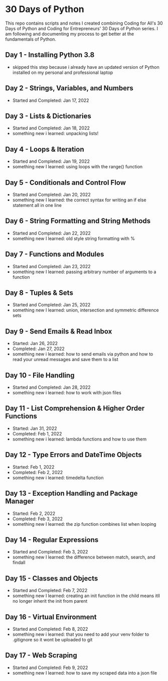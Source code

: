 # 30 Days of Python
This repo contains scripts and notes I created combining Coding for All's 30 Days of Python and Coding for Entrepreneurs' 30 Days of Python series. I am following and documenting my process to get better at the fundamentals of Python.

## Day 1 - Installing Python 3.8
- skipped this step because i already have an updated version of Python installed on my personal and professional laptop

## Day 2 - Strings, Variables, and Numbers
- Started and Completed:  Jan 17, 2022

## Day 3 - Lists & Dictionaries
- Started and Completed: Jan 18, 2022
- something new i learned: unpacking lists!

## Day 4 - Loops & Iteration
- Started and Completed: Jan 19, 2022
- something new I learned: using loops with the range() function

## Day 5 - Conditionals and Control Flow
- Started and Completed: Jan 20, 2022
- something new I learned: the correct syntax for writing an if else statement all in one line

## Day 6 - String Formatting and String Methods
- Started and Completed: Jan 22, 2022
- something new I learned: old style string formatting with %

## Day 7 - Functions and Modules
- Started and Completed: Jan 23, 2022
- something new I learned: passing arbitrary number of arguments to a function

## Day 8 - Tuples & Sets
- Started and Completed: Jan 25, 2022
- something new I learned: union, intersection and symmetric difference sets

## Day 9 - Send Emails & Read Inbox
- Started: Jan 26, 2022
- Completed: Jan 27, 2022
- something new i learned: how to send emails via python and how to read your unread messages and save them to a list

## Day 10 - File Handling
- Started and Completed: Jan 28, 2022
- something new i learned: how to work with json files 

## Day 11 - List Comprehension & Higher Order Functions
- Started: Jan 31, 2022
- Completed: Feb 1, 2022
- something new i learned: lambda functions and how to use them

## Day 12 - Type Errors and DateTime Objects
- Started: Feb 1, 2022
- Completed: Feb 2, 2022
- something new i learned: timedelta function

## Day 13 - Exception Handling and Package Manager
- Started: Feb 2, 2022
- Completed: Feb 3, 2022
- something new I learned: the zip function combines list when looping 

## Day 14 - Regular Expressions
- Started and Completed: Feb 3, 2022
- something new I learned: the difference between match, search, and findall

## Day 15 - Classes and Objects
- Started and Completed: Feb 7, 2022
- something new I learned: creating an init function in the child means itll no longer inherit the init from parent

## Day 16 - Virtual Environment
- Started and Completed: Feb 8, 2022
- something new i learned: that you need to add your venv folder to .gitignore so it wont be uploaded to git

## Day 17 - Web Scraping
- Started and Completed: Feb 9, 2022
- something new I learned: how to save my scraped data into a json file
